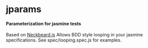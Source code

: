 # jparams
#### Parameterization for jasmine tests
Based on [Neckbeard.js](https://github.com/desirable-objects/neckbeard.js/)
Allows BDD style looping in your jasmine specifications. See spec/looping.spec.js for examples.